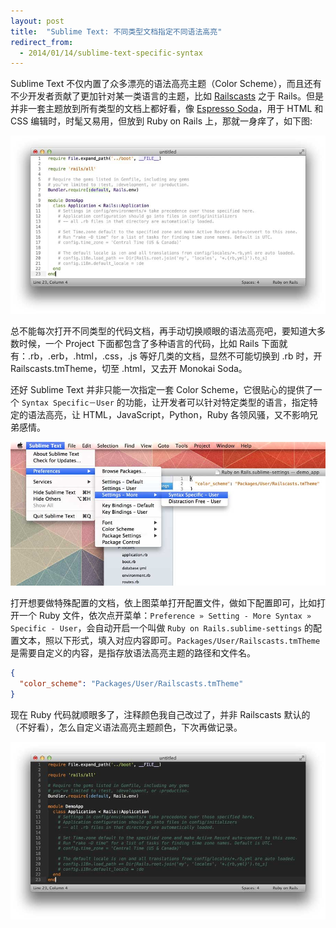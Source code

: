 ```yaml
---
layout: post
title:  "Sublime Text: 不同类型文档指定不同语法高亮"
redirect_from:
  - 2014/01/14/sublime-text-specific-syntax
---
```


Sublime Text 不仅内置了众多漂亮的语法高亮主题（Color Scheme），而且还有不少开发者贡献了更加针对某一类语言的主题，比如 [Railscasts] 之于 Rails。但是并非一套主题放到所有类型的文档上都好看，像 [Espresso Soda]，用于 HTML 和 CSS 编辑时，时髦又易用，但放到 Ruby on Rails 上，那就一身痒了，如下图:

![Monokai Soda on Rails](/files/2014/01/14/msor.jpg)

总不能每次打开不同类型的代码文档，再手动切换顺眼的语法高亮吧，要知道大多数时候，一个 Project 下面都包含了多种语言的代码，比如 Rails 下面就有：.rb，.erb，.html，.css，.js 等好几类的文档，显然不可能切换到 .rb 时，开 Railscasts.tmTheme，切至 .html，又去开 Monokai Soda。

还好 Sublime Text 并非只能一次指定一套 Color Scheme，它很贴心的提供了一个 `Syntax Specific－User` 的功能，让开发者可以针对特定类型的语言，指定特定的语法高亮，让 HTML，JavaScript，Python，Ruby 各领风骚，又不影响兄弟感情。

![Monokai Soda on Rails](/files/2014/01/14/syntax_specific.jpg)

打开想要做特殊配置的文档，依上图菜单打开配置文件，做如下配置即可，比如打开一个 Ruby 文件，依次点开菜单：`Preference » Setting - More Syntax » Specific - User`，会自动开启一个叫做 `Ruby on Rails.sublime-settings` 的配置文本，照以下形式，填入对应内容即可。`Packages/User/Railscasts.tmTheme` 是需要自定义的内容，是指存放语法高亮主题的路径和文件名。

```json
{
  "color_scheme": "Packages/User/Railscasts.tmTheme"
}
```

现在 Ruby 代码就顺眼多了，注释颜色我自己改过了，并非 Railscasts 默认的（不好看），怎么自定义语法高亮主题颜色，下次再做记录。

![Monokai Soda on Rails](/files/2014/01/14/rcor.jpg)

[Railscasts]: https://github.com/tdm00/sublime-theme-railscasts
[Espresso Soda]: https://github.com/buymeasoda/soda-theme/#syntax-highlighting-colour-schemes
